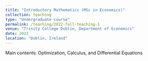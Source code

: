 ```yaml
---
title: "Introductory Mathematics (MSc in Economics)"
collection: teaching
type: "Undergraduate course"
permalink: /teaching/2022-fall-teaching-1
venue: "Trinity College Dublin, Department of Economics"
date: 2022
location: "Dublin, Ireland"
---
```


Main contents: Optimization, Calculus, and Differential Equations

